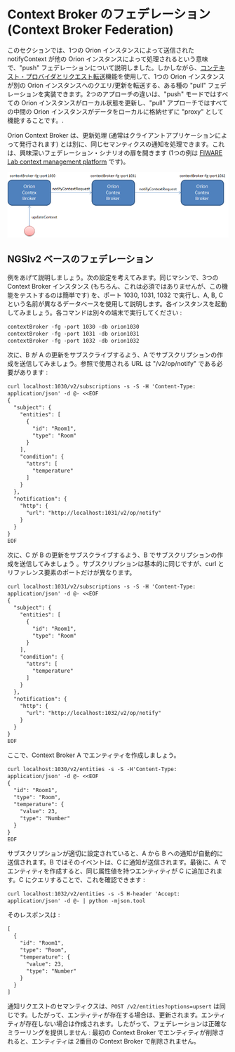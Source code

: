 # Context Broker のフェデレーション (Context Broker Federation)

このセクションでは、1つの Orion インスタンスによって送信された notifyContext が他の Orion インスタンスによって処理されるという意味で、"push" フェデレーションについて説明しました。しかしながら、[コンテキスト・プロバイダとリクエスト転送](context_providers.md)機能を使用して、1つの Orion インスタンスが別の Orion インスタンスへのクエリ/更新を転送する、ある種の "pull" フェデレーションを実装できます。2つのアプローチの違いは、"push" モードではすべての Orion インスタンスがローカル状態を更新し、"pull" アプローチではすべての中間の Orion インスタンスがデータをローカルに格納せずに "proxy" として機能することです。.

Orion Context Broker は、更新処理 (通常はクライアントアプリケーションによって発行されます) とは別に、同じセマンティクスの通知を処理できます。これは、興味深いフェデレーション・シナリオの扉を開きます (1つの例は [FIWARE Lab context management platform](https://forge.fiware.org/plugins/mediawiki/wiki/fiware/index.php/FIWARE_Lab_Context_Management_Platform) です)。

![](../../manuals/user/Federation.png "Federation.png")

## NGSIv2 ベースのフェデレーション

例をあげて説明しましょう。次の設定を考えてみます。同じマシンで、3つの Context Broker インスタンス (もちろん、これは必須ではありませんが、この機能をテストするのは簡単です) を、ポート 1030, 1031, 1032 で実行し、A, B, C という名前が異なるデータベースを使用して説明します。各インスタンスを起動してみましょう。各コマンドは別々の端末で実行してください :

    contextBroker -fg -port 1030 -db orion1030
    contextBroker -fg -port 1031 -db orion1031
    contextBroker -fg -port 1032 -db orion1032

次に、B が A の更新をサブスクライブするよう、A でサブスクリプションの作成を送信してみましょう。参照で使用される URL は "/v2/op/notify" である必要があります :

```
curl localhost:1030/v2/subscriptions -s -S -H 'Content-Type: application/json' -d @- <<EOF
{
  "subject": {
    "entities": [
      {
        "id": "Room1",
        "type": "Room"
      }
    ],
    "condition": {
      "attrs": [
        "temperature"
      ]
    }
  },
  "notification": {
    "http": {
      "url": "http://localhost:1031/v2/op/notify"
    }
  }
}
EOF
```

次に、C が B の更新をサブスクライブするよう、B でサブスクリプションの作成を送信してみましょう
。サブスクリプションは基本的に同じですが、curl と リファレンス要素のポートだけが異なります。

```
curl localhost:1031/v2/subscriptions -s -S -H 'Content-Type: application/json' -d @- <<EOF
{
  "subject": {
    "entities": [
      {
        "id": "Room1",
        "type": "Room"
      }
    ],
    "condition": {
      "attrs": [
        "temperature"
      ]
    }
  },
  "notification": {
    "http": {
      "url": "http://localhost:1032/v2/op/notify"
    }
  }
}
EOF
```

ここで、Context Broker A でエンティティを作成しましょう。

```
curl localhost:1030/v2/entities -s -S -H'Content-Type: application/json' -d @- <<EOF
{
  "id": "Room1",
  "type": "Room",
  "temperature": {
    "value": 23,
    "type": "Number"
  }
}
EOF
```

サブスクリプションが適切に設定されていると、A から B への通知が自動的に送信されます。B ではそのイベントは、C に通知が送信されます。最後に、A でエンティティを作成すると、同じ属性値を持つエンティティが C に追加されます。C にクエリすることで、これを確認できます :

```
curl localhost:1032/v2/entities -s -S H-header 'Accept: application/json' -d @- | python -mjson.tool
```

そのレスポンスは :

```
[
  {
    "id": "Room1",
    "type": "Room",
    "temperature": {
      "value": 23,
      "type": "Number"
    }
  }
]
```

通知リクエストのセマンティクスは、`POST /v2/entities?options=upsert` は同じです。したがって、エンティティが存在する場合は、更新されます。エンティティが存在しない場合は作成されます。したがって、フェデレーションは正確なミラーリングを提供しません : 最初の Context Broker でエンティティが削除されると、エンティティは 2番目の Context Broker で削除されません。
